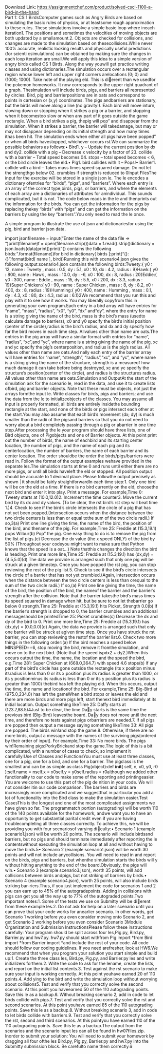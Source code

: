 Download Link: https://assignmentchef.com/product/solved-csci-1100-a-bird-in-the-hand
<br>
Part 1: CS 1 BirdsComputer games such as Angry Birds are based on simulating the basic rules of physics, or at leastsome rough approximation to these rules. These simulations involve a simple basic loop where ineach iteration1. The positions and sometimes the velocities of moving objects are both updated by a smallamount.2. Objects are checked for collisions, and changes are made to the simulation based on thesecollisions.While never 100% accurate, realistic looking results and physically useful predictions (for scienti csimulations) can be obtained by making sure the changes in each loop iteration are small.We will apply this idea to a simple version of angry birds called CS 1 Birds. Along the way youwill get practice writing classes and using dictionaries.The simulation occurs over a rectangular region whose lower left and upper right corners arelocations (0; 0) and (1000; 1000). Take note of the playing eld. This is di&#xb;erent than we usedfor the pokemon homeworks. It now corresponds to the upper right quadrant of a graph. Thesimulation will include birds, pigs, and barriers all represented by circles. Bird, pig and barrierpositions are in oats and correspond to points in cartesian or (x,y) coordinates. The pigs andbarriers are stationary, but the birds will move along a line (no gravity!). Each bird will move inturn, slowing down or stopping when it strikes a pig or a barrier, and stopping when it becomestoo slow or when any part of it goes outside the game rectangle. When a bird strikes a pig, thepig will pop” and disappear from the simulation. When it strikes a barrier, the barrier will takedamage, but may or may not disappear depending on its initial strength and how many times ithas been hit. The simulation ends when either all pigs have been popped” or when all birds havestopped, whichever occurs rst.We can summarize the possible behaviors as follows:• Bird1. y – Update the current position by dx and dy2. collide with a pig – Decrease x velocity by a factor of 23. collide with a barrier – Total speed becomes 04. stops – total speed becomes &lt; 6, or the bird circle leaves the eld.• Pig1. bird collides with it – Pops!• Barrier1. collide with a bird – Takes mass times speed squared damage. Do not let the strengthgo below 02. crumbles if strength is reduced to 0Input FilesThe input for the exercise will be stored in a single json le. The le encodes a dictionary ofentries for “birds”, “pigs”, and “barriers”. Where each entry is an array of the correct type,birds, pigs, or barriers, and where the elements of each array are a dictionaries of attributes for anindividual. This sounds complicated, but it is not. The code below reads in the le and thenprints out the information for the birds. You can get the information for the pigs by replacing thekey “birds” with “pigs” and can get the information on the barriers by using the key “barriers”.You only need to read the le once.

A simple program to illustrate the use of json and dictionariesfor using the pig, bird and barrier json data.

import jsonfilename = input(“Enter the name of the data file =&gt; “)print(filename)f = open(filename.strip())data = f.read().strip()dictionary = json.loads(data)print()print(“{} contains the following birds:”.format(filename))for bird in dictionary[ birds ]:print(“{}:
{}”.format(bird[ name ], bird))Running this with scenario4.json gives the following output:scenario4.json contains the following birds:Tweety:{ y0 : 12, name : Tweety , mass : 0.5, dy : 5.1, x0 : 10, dx : 4.2, radius : 9}Hawk:{ y0 : 800, name : Hawk , mass : 10.0, dy : -6, x0 : 100, dx : 8, radius : 20}Eddie:{ y0 : 300, name : Eddie , mass : 15, dy : 5.5, x0 : 200, dx : 3.3, radius : 19}Super Chicken:{ y0 : 90, name : Super Chicken , mass : 8, dy : 8.2, x0 : 400, dx : 8, radius : 19}Humming:{ y0 : 400, name : Humming , mass : 0.1, dy : 4.3, x0 : 80, dx : 4.3, radius : 6.1}2We recommend that you run this and play with it to see how it works. You may liberally copyfrom this in generating your own program.Each entry in a bird array will have entries for “name”, “mass”, “radius”, “x0”, “y0”, “dx” and“dy”, where the entry for name is a string giving the name of the bird, mass is the bird’s mass (usedto calculate damage to barriers), x0 and y0 specify the bird’s initial position (center of the circle),radius is the bird’s radius, and dx and dy specify how far the bird moves in each time step. Allvalues other than name are oats.The entries in the pig array will have a similar format with entries for “name”, “radius”, “xc”,and “yc”, where name is a string giving the name of the pig, xc and yc specify the pig’s centerposition, and radius is the pig’s radius. All values other than name are oats.And nally each entry of the barrier array will have entries for “name”, “strength”, “radius”,“xc”, and “yc”, where name is a string giving the name of the structure, strength is a measureof how much damage it can take before being destroyed, xc and yc specify the structure’s position(center of the circle), and radius is the structures radius. All values other than name are oats.Simulation and OutputAt the start of the simulation ask for the scenario le, read in the data, and use it to create lists ofbird, pig and barrier objects. Note that these must be objects, not just the arrays formthe input le. Write classes for birds, pigs and barriers; and use the data from the le to initializeobjects of the classes. You may assume all input is properly formatted, all birds are entirely insidethe bounding rectangle at the start, and none of the birds or pigs intersect each other at the start.You may also assume that each bird’s movement (dx; dy) is much smaller than the radii of the pigsand barriers so that you do not need to worry about a bird completely passing through a pig or abarrier in one time step.After processing the le your program should have three lists, one of Bird objects, one of Pigobjects and one of Barrier objects. At this point print out the number of birds, the name of eachbird and its starting center location, the number of pigs, and the name of each pig and its centerlocation, the number of barriers, the name of each barrier and its center location. The order shouldbe the order the birds/pigs/barriers were read in. Follow the format of the output examples wehave provided in the separate les.The simulation starts at time 0 and runs until either there are no more pigs, or until all birds haveleft the eld or stopped. All position output should be accurate to 1 decimal place. Please followthe output precisely as shown | it should be fairly straightforwardIn each time step:1. Only one bird will be on the eld at a time. If there is no bird currently on the eld, choosethe next bird and enter it into play. Print a message. For example,Time 0: Tweety starts at (10.0,12.0)2. Increment the time counter3. Move the current bird by its dx and dy values. (To be clear, the rst bird’s rst step will beat time 1.)4. Check to see if the bird’s circle intersects the circle of a pig that has not yet been popped.(Intersection occurs when the distance between the two circle centers is less than or equal tothe sum of the two circle radii.) If so,3(a) Print one line giving the time, the name of the bird, the position of the bird, and thename of the pig. For example,Time 25: Freddie at (15.3,19.1) pops Wilbur(b) Pop” the pig. One easy thing to do is to remove the pig from the list of pigs.(c) Decrease the dx value (the x speed ONLY) of the bird by 50% (Throughout your codeyou might want to make sure that Python knows that the speed is a oat…) Note thatthis changes the direction the bird is heading. Print one more line,Time 25: Freddie at (15.3,19.1) has (dx,dy) = (4.5,5.0)(d) The data we provide is arranged such that only one pig will be struck at a given timestep. Once you have popped the rst pig, you can stop reviewing the rest of the pig list.5. Check to see if the bird’s circle intersects the circle of a barrier that has not yet crumbled.(Again, intersection occurs when the distance between the two circle centers is less than orequal to the sum of the two circle radii.) If so,(a) Print one line giving the time, the name of the bird, the position of the bird, the nameof the barrier and the barrier’s strength after the collision. Note that the barrier takesthe bird’s mass times its speed squared in damage when hit, but be sure to not let thebarrier go below 0 strength.Time 25: Freddie at (15.3,19.1) hits Picket, Strength 0.0(b) If the barrier’s strength is dropped to 0, the barrier crumbles and an additional messageshould be printedTime 25: Picket crumbles(c) Decrease the dx and dy of the bird to 0. Print one more line,Time 25: Freddie at (15.3,19.1) has (dx,dy) = (0.0,0.0)(d) Again, the data we provide is arranged such that only one barrier will be struck at agiven time step. Once you have struck the rst barrier, you can stop reviewing the restof the barrier list.6. Check two more things in the following order:(a) If the bird reaches a speed below MINSPEED==6, stop moving the bird, remove it fromthe simulation, and move on to the next bird. (Note that the speed ispdx2 + dy2.)When this occurs output the time, the name, the location and the speed the bird, e.g.Time 281: Super Chicken at (668.0,364.7) with speed 4.6 stops(b) If any part of the bird’s circle has gone outside the rectangle (its x position minus itsradius is less than 0 or its x position plus its radius is greater than 1000, or its y positionminus its radius is less than 0 or its y position plus its radius is greater than 1000) thebird has left the playing eld. When this occurs, output the time, the name and locationof the bird. For example,Time 25: Big-Bird at (975.0,234.0) has left the gameWhen a bird stops or leaves the eld and there are more birds and more pigs left, start thenext bird immediately at its initial location. Output something likeTime 25: Daffy starts at (123.7,88.5)4Just to be clear, the time Da&#xb;y starts is the same time the previous bird (Big-Bird) leavesthe board. Da&#xb;y does not move until the next time, and therefore no tests against pigs orbarriers are needed.7. If all pigs are popped then output a message saying something likeTime 33: All pigs are popped. The birds win!and stop the game.8. Otherwise, if there are no more birds, output a message with the names of the surviving pigs(ordered by their order of input). For example,Time 33: No more birds. The pigs win!Remaining pigs:PorkyBrickand stop the game.The logic of this is a bit complicated, with a number of cases to check, so implement it carefully!Use of Classes and FunctionsYou must use at least three classes, one for a pig, one for a bird, and one for a barrier. The pigclass is the smallest and can be as simple as:class Pig(object):def __init__( self, n, x0, y0, r0 ):self.name = nself.x = x0self.y = y0self.radius = r0although we added other functionality to our code to make some of the reporting and printingeasier. You are welcome to use this part of the pig de nition in your code. We will not consider itin our code comparison. The barriers and birds are increasingly more complicated and we suggestthat in particular you add a lot of functionality into the Bird class to make the simulation easier.Test CasesThis is the longest and one of the most complicated assignments we have given so far. The programmatch portion (autograding) will be worth 110 of the 140 points available for the homework, andwe want you to have an opportunity to get substantial parital credit even if you are having troublecompleting all three classes correctly. To achieve this, we will be providing you with four scenariosof varying di&#xe;culty:• Scenario 1 (example scenario1.json) will be worth 20 points. The scenario will include birdsand barriers, but no pigs and should terminate immediately after reporting the le contentswithout executing the simulation loop at all and without having to move the birds.5• Scenario 2 (example scenario1.json) will be worth 30 points and will not include anycollisions. You will need to read in and report on the birds, pigs and barriers, but whenthe simulation starts the birds will y without hitting anything to the end of the board.Obviously, the pigs will win.• Scenario 3 (example scenario3.json), worth 35 points, will add collisions between birds andpigs, but not striking of barriers by birds.• Scenario 4 (example scenario4.json), worth 25 points, will also include birds striking bar-riers.Thus, if you just implement the code for scenarios 1 and 2 you can earn up to 45% of the autogradepoints. Adding in collisions with pigs can get you all the way up to 77% of the autograded points.Two important notes:1. Some of the tests we use on Submitty will be di&#xb;erent from these example les.2. Do not ask for help on a later scenario until you can prove that your code works for anearlier scenario. In other words, get Scenario 1 working before you even consider moving onto Scenario 2, and get Scenario 2 working before you even consider Scenario 3Module Organization and Submission InstructionsPlease follow these instructions carefully: Your program should be split across four les,Pig.py, Bird.py, Barrier.py and hw7.py. hw7.py should start withfrom Pig import *from Bird import *from Barrier import *and include the rest of your code. All code should follow our coding guidelines. If you need arefresher, look at HW6.We recommend that when you program your solution you start simple and build up:1. Create the three class les, Bird.py, Pig.py, and Barrier.py les and write initializers forthem.2. Write the code to ask for the lename, create the lists, and report on the initial list contents.3. Test against the rst scenario to make sure your input is working correctly. At this point youhave earned 20 of 110 points.4. Add ying to the bird and write the simulation loop without worrying about collisions5. Test and verify that you correctly solve the second scenario. At this point you haveearned 50 of the 110 autograding points. Save this le as a backup.6. Without breaking scenario 2, add in code to let birds collide with pigs.7. Test and verify that you correctly solve the rst and second scenarios. At this point youhave earned 85 of the 110 autograding points. Save this le as a backup.8. Without breaking scenario 3, add in code to let birds collide with barriers.9. Test and verify that you correctly solve the rst, second and third scenarios. At this pointyou have earned 110 of the 110 autograding points. Save this le as a backup.The output from the scenarios and the scenario input les can all be found in hw07files.zip. Inorder to submit your solution: You will need to submit your homework by dragging all four ofthe les Bird.py, Pig.py, Barrier.py and hw7.py into the Submitty submission block. Be carefulto name them correctly.6
